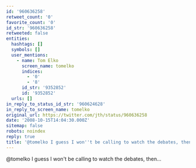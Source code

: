 ```yaml
---
id: '960636258'
retweet_count: '0'
favorite_count: '0'
id_str: '960636258'
retweeted: false
entities:
  hashtags: []
  symbols: []
  user_mentions:
    - name: Tom Elko
      screen_name: tomelko
      indices:
        - '0'
        - '8'
      id_str: '9352852'
      id: '9352852'
  urls: []
in_reply_to_status_id_str: '960624628'
in_reply_to_screen_name: tomelko
original_url: https://twitter.com/jth/status/960636258
date: '2008-10-15T14:04:30.000Z'
sitemap: false
robots: noindex
reply: true
title: '@tomelko I guess I won''t be calling to watch the debates, then...'
---
```


@tomelko I guess I won't be calling to watch the debates, then...